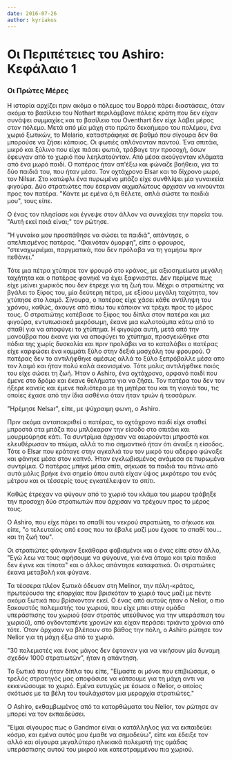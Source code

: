 ```yaml
---
date: 2016-07-26
author: kyriakos
---
```

# Οι Περιπέτειες του Ashiro: Κεφάλαιο 1

###                                            Οι Πρώτες Μέρες

H ιστορία αρχίζει πριν ακόμα ο πόλεμος του Βορρά πάρει διαστάσεις, όταν ακόμα
το βασίλειο του Nothart περιλάμβανε πόλεις κράτη που δεν είχαν συνάψει
συμμαχίες και το βασίλειο του Oventhart δεν είχε λάβει μέρος στον πόλεμο. Μετά
από μία μάχη στο πρώτο δεκαήμερο του πολέμου, ένα χωριό ξωτικών, το Melario,
καταστράφηκε σε βαθμό που σίγουρα δεν θα μπορούσε να ζήσει κάποιος. Οι φωτιές
απλόνονταν παντού. Ένα σπιτάκι, μικρό και ξύλινο που είχε πιάσει φωτιά,
τράβαγε την προσοχή, όσων έφευγαν από το χωριό που λεηλατούνταν. Από μέσα
ακούγονταν κλάματα από ένα μωρό παιδί. Ο πατέρας ήταν απ'έξω και φώναζε
βοήθεια, για τα δύο παιδιά του, που ήταν μέσα. Τον οχτάχρονο Elsar και το
δίχρονο μωρό, τον Nilsar. Στο κατώφλι ένα πυρωμένο μπάζο είχε συνθλίψει μία
γυναικεία φιγούρα. Δύο στρατιώτες που έσερναν αιχμαλώτους άρχισαν να κινούνται
προς τον πατέρα. "Κάντε με εμένα ό,τι θέλετε, απλά σώστε τα παιδιά μου", τους
είπε.

Ο ένας τον πλησίασε και έγνεψε στον άλλον να συνεχίσει την πορεία του. "Αυτή
εκεί ποιά είναι;" τον ρώτησε.

"Η γυναίκα μου προσπάθησε να σώσει τα παιδιά", απάντησε, ο απελπισμένος
πατέρας. "Φαινόταν όμορφη", είπε ο φρουρος, "στεναχωριέμαι, παργματικά, που
δεν πρόλαβα να τη γαμήσω πριν πεθάνει."

Τότε μια πέτρα χτύπησε τον φρουρό στο κράνος, με αξιοσημείωτα μεγάλη ταχήτητα
και ο πατέρας φανηκέ να έχει ξαφνιαστει. Δεν περίμενε πως είχε μείνει χωρικός
που δεν έτρεχε για τη ζωή του. Μέχρι ο στρατιώτης να βγάλει το ξίφος του, μία
δεύτερη πέτρα, με εξίσου μεγάλη ταχύτητα, τον χτύπησε στο λαιμό. Σίγουρα, ο
πατέρας είχε χάσει κάθε αντίληψη του χρόνου, καθώς, άκουγε από πίσω του
κάποιον να τρέχει προς το μέρος τους. Ο στρατιώτης κατέβασε το ξίφος του δίπλα
στον πατέρα και μια φιγούρα, εντυπωσιακά μικρόσωμη, έκανε μια κωλοτούμπα κάτω
από το σπαθί για να αποφύγει το χτύπημα. Η φιγούρα αυτή, μετά από την μανούβρα
που έκανε για να αποφύγει το χτύπημα, προσγειώθηκε στα πόδια της χωρίς
δυσκολία και πριν προλάβει να το καταλάβει ο πατέρας είχε καρφώσει ένα κομμάτι
ξύλο στην δεξιά μασχάλη του φρουρού. Ο πατέρας δεν το αντιλήφθηκε αμέσως αλλά
το ξύλο ξεπρόβαλλε μέσα απο τον λαιμό και ήταν πολύ καλά ακονισμένο. Τότε
μολις αντιλήφθικε ποιός του είχε σώσει τη ζωή. Ήταν ο Ashiro, ένα οχτάχρονο,
ορφανό παιδί που έμενε στο δρόμο και έκανε θελήματα για να ζήσει. Τον πατέρα
του δεν τον ήξερε κανείς και έμενε παλιότερα με τη μητέρα του και τη γιαγιά
του, τις οποίες έχασε από την ίδια ασθένια όταν ήταν τριών ή τεσσάρων.

"Ηρέμησε Nelsar", είπε, με ψύχραιμη φωνη, ο Ashiro.

Πριν ακόμα ανταποκριθεί ο πατέρας, το οχτάχρονο παιδί είχε σταθεί μπροστά στα
μπάζα που μπλόκαραν την είσοδο στο σπιτάκι και μουρμούρησε κάτι. Τα συντρίμια
άρχισαν να αιωρούνται μπροστά και ελευθέρωσαν το πτώμα, αλλά το πιο σημαντικό
ήταν ότι άνοιξε η είσοδος. Τότε ο Elsar που κράταγε στην αγκαλιά του τον μικρό
του αδερφο φώναξε και φάνηκε μέσα στον καπνό. Ήταν εγκλωβισμένος ανάμεσα σε
πυρωμένα συντρίμια. Ο πατέρας μπήκε μέσα σπίτι, σήκωσε τα παιδιά του πάνω από
αυτά μόλις βρήκε ένα σημείο όπου αυτά είχαν ύψος μικρότερο του ενός μέτρου και
οι τέσσερίς τους εγκατέλειψαν το σπίτι.

Καθώς έτρεχαν να φύγουν από το χωριό του κλάμα του μωρου τράβηξε την προσοχη
δύο στρατιωτών που άρχισαν να τρέχουν προς το μέρος τους.

Ο Ashiro, που είχε πάρει το σπαθί του νεκρού στρατιώτη, το σήκωσε και είπε, "ο
τελευταίος από εσας που τα έβαλε μαζί μου έχασε το σπαθί του... και τη ζωή
του".

Οι στρατιώτες φάνηκαν ξεκάθαρα φοβισμένοι και ο ένας είπε στον άλλο, "Εγώ λεω
να τους αφήσουμε να φύγουνε, για ένα άτομο και τρία παιδια δεν έγινε και
τίποτα" και ο άλλος απάντησε καταφατικά. Οι στρατιώτες έκανα μεταβολή και
φύγανε.

Τα τέσσερα πλέον ξωτικά όδευαν στη Melinor,  την πόλη-κράτος, πρωτεύουσα της
επαρχίας που βρισκόταν το χωριό τους μαζί με πέντε ακόμα ξωτικά που βρίσκονταν
εκεί. Ο ένας από αυτούς ήταν ο Nelior, ο πιο ξακουστός πολεμιστής του χωριού,
που είχε μπει στην ομάδα υπεράσπισης του χωριού (σαν στρατός υπεύθυνος για την
υπεράσπιση του χωριού), από ογδονταπέντε χρονών και είχαν περάσει τριάντα
χρόνια από τότε. Όταν άρχισαν να βλέπουν στο βάθος την πόλη, ο Ashiro ρώτησε
τον Nelior για τη μάχη έξω από το χωριό.

"30 πολεμιστές και ένας μάγος δεν έφταναν για να νικήσουν μία δυναμη σχεδόν
1000 στρατιωτών", ήταν η απάντηση.

Το ξωτικό που ήταν δίπλα του είπε, "Είμαστε οι μόνοι που επιβιώσαμε, ο τρελός
στρατηγός μας αποφάσισε να κάτσουμε για τη μάχη αντι να εκκενώσουμε το χωριό.
Εμένα ευτυχώς με έσωσε ο Nelior, ο οποίος σκότωσε με τα βέλη του τουλάχιστον
μια μεραρχία στρατιώτες."

Ο Ashiro, εκθαμβωμένος από τα κατορθώματα του Nelior, τον ρώτησε αν μπορεί να
τον εκπαιδεύσει.

"Είμαι σίγουρος πως ο Gandmor είναι ο κατάλληλος για να εκπαιδεύει κόσμο, και
εμένα αυτός μου έμαθε να σημαδεύω", είπε και έδειξε τον αλλό και σίγουρα
μεγαλύτερο ηλικιακά πολεμστή της ομάδας υπεράσπισης αυτού του μικρού και
κατεστραμμένου πια χωριού.

